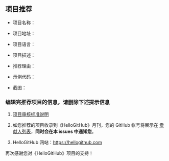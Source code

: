 ## 项目推荐
- 项目名称：

- 项目地址：

- 项目语言：

- 项目描述：

- 推荐理由：

- 示例代码：

- 截图：

### 编辑完推荐项目的信息，**请删除**下述提示信息
1. [项目审核标准说明](https://gist.github.com/JameJJ/bbdf4f9fe5d9c69b4aba203dbe2cd873)

2. 如您推荐的项目收录到《HelloGitHub》月刊，您的 GitHub 帐号将展示在 [贡献人列表](https://github.com/521xueweihan/HelloGitHub/blob/master/content/contributors.md)，**同时会在本 issues 中通知您**。

3. HelloGitHub 网站：https://hellogithub.com

再次感谢您对《HelloGitHub》项目的支持！

